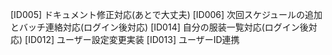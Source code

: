 [ID005] ドキュメント修正対応(あとで大丈夫)
[ID006] 次回スケジュールの追加とバッチ連絡対応(ログイン後対応)
[ID014] 自分の服装一覧対応(ログイン後対応)
[ID012] ユーザー設定変更実装
[ID013] ユーザーID連携